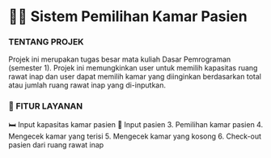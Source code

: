 # 🧑‍⚕️ Sistem Pemilihan Kamar Pasien

### TENTANG PROJEK
Projek ini merupakan tugas besar mata kuliah Dasar Pemrograman (semester 1). Projek ini memungkinkan user untuk memilih kapasitas ruang rawat inap dan user dapat memilih kamar yang diinginkan berdasarkan total atau jumlah ruang rawat inap yang di-inputkan.

### 📲 FITUR LAYANAN
🛏️ Input kapasitas kamar pasien
🧑 Input pasien
3. Pemilihan kamar pasien
4. Mengecek kamar yang terisi
5. Mengecek kamar yang kosong
6. Check-out pasien dari ruang rawat inap

